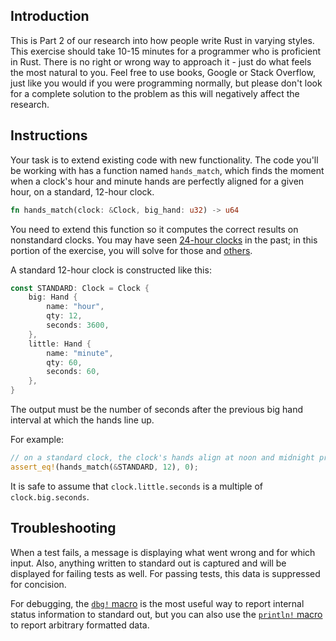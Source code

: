 ## Introduction

This is Part 2 of our research into how people write Rust in varying styles. This exercise should take 10-15 minutes for a programmer who is proficient in Rust. There is no right or wrong way to approach it - just do what feels the most natural to you. Feel free to use books, Google or Stack Overflow, just like you would if you were programming normally, but please don't look for a complete solution to the problem as this will negatively affect the research.

## Instructions

Your task is to extend existing code with new functionality. The code you'll be working with has a function named `hands_match`, which finds the moment when a clock's hour and minute hands are perfectly aligned for a given hour, on a standard, 12-hour clock.

```rust
fn hands_match(clock: &Clock, big_hand: u32) -> u64
```

You need to extend this function so it computes the correct results on nonstandard clocks. You may have seen [24-hour clocks](https://i.pinimg.com/originals/d0/0c/c2/d00cc2c17993ca8e1faf603fbd308d27.png) in the past; in this portion of the exercise, you will solve for those and [others](https://en.wikipedia.org/wiki/Clock_of_the_Long_Now).

A standard 12-hour clock is constructed like this:

```rust
const STANDARD: Clock = Clock {
    big: Hand {
        name: "hour",
        qty: 12,
        seconds: 3600,
    },
    little: Hand {
        name: "minute",
        qty: 60,
        seconds: 60,
    },
}
```

The output must be the number of seconds after the previous big hand interval at which the hands line up.

For example:

```rust
// on a standard clock, the clock's hands align at noon and midnight precisely
assert_eq!(hands_match(&STANDARD, 12), 0);
```

It is safe to assume that `clock.little.seconds` is a multiple of `clock.big.seconds`.

## Troubleshooting

When a test fails, a message is displaying what went wrong and for which input. Also, anything written to standard out is captured and will be displayed for failing tests as well. For passing tests, this data is suppressed for concision.

For debugging, the [`dbg!` macro](https://doc.rust-lang.org/std/macro.dbg.html) is the most useful way to report internal status information to standard out, but you can also use the [`println!` macro](https://doc.rust-lang.org/std/macro.println.html) to report arbitrary formatted data.
